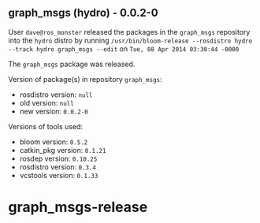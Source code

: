 ## graph_msgs (hydro) - 0.0.2-0

User `dave@ros_monster` released the packages in the `graph_msgs` repository into the `hydro` distro by running `/usr/bin/bloom-release --rosdistro hydro --track hydro graph_msgs --edit` on `Tue, 08 Apr 2014 03:30:44 -0000`

The `graph_msgs` package was released.

Version of package(s) in repository `graph_msgs`:
- rosdistro version: `null`
- old version: `null`
- new version: `0.0.2-0`

Versions of tools used:
- bloom version: `0.5.2`
- catkin_pkg version: `0.1.21`
- rosdep version: `0.10.25`
- rosdistro version: `0.3.4`
- vcstools version: `0.1.33`


graph_msgs-release
==================
